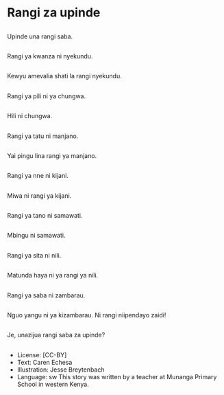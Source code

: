 # Rangi za upinde

##
Upinde una
rangi saba.

##
Rangi ya kwanza ni
nyekundu.

##
Kewyu amevalia shati
la rangi nyekundu.

##
Rangi ya pili ni ya
chungwa.

##
Hili ni chungwa.

##
Rangi ya tatu ni
manjano.

##
Yai pingu lina rangi ya
manjano.

##
Rangi ya nne ni kijani.

##
Miwa ni rangi ya kijani.

##
Rangi ya tano ni
samawati.

##
Mbingu ni samawati.

##
Rangi ya sita ni nili.

##
Matunda haya ni ya
rangi ya nili.

##
Rangi ya saba ni
zambarau.

##
Nguo yangu ni ya
kizambarau.
Ni rangi niipendayo
zaidi!

##
Je, unazijua rangi saba
za upinde?

##
* License: [CC-BY]
* Text: Caren Echesa
* Illustration: Jesse Breytenbach
* Language: sw
This story was written by a teacher
at Munanga Primary School in
western Kenya.

